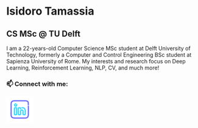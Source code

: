 # Isidoro Tamassia
## CS MSc @ TU Delft

I am a 22-years-old Computer Science MSc student at Delft University of Technology, formerly a Computer and Control Engineering BSc student at Sapienza University of Rome. My interests and research focus on Deep Learning, Reinforcement Learning, NLP, CV, and much more!

### 📫 Connect with me:
[<img align="left" alt="CogSP | LinkedIn" width="70px" style="color:red" src="linkedin_logo.svg" />][linkedin]

[linkedin]: https://www.linkedin.com/in/isidoro-tamassia-803910250/

<!--
**TheEmotionalProgrammer/TheEmotionalProgrammer** is a ✨ _special_ ✨ repository because its `README.md` (this file) appears on your GitHub profile.

Here are some ideas to get you started:

- 🔭 I’m currently working on ...
- 🌱 I’m currently learning ...
- 👯 I’m looking to collaborate on ...
- 🤔 I’m looking for help with ...
- 💬 Ask me about ...
- 📫 How to reach me: ...
- 😄 Pronouns: ...
- ⚡ Fun fact: ...
-->
